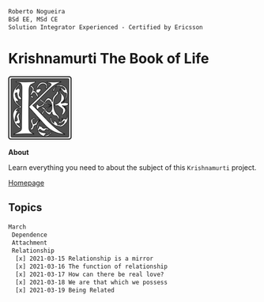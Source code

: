 ```
Roberto Nogueira  
BSd EE, MSd CE
Solution Integrator Experienced - Certified by Ericsson
```
# Krishnamurti The Book of Life

![coursera image](images/k.png)

**About**

Learn everything you need to about the subject of this `Krishnamurti` project.

[Homepage](https://jkrishnamurti.org)

## Topics
```
March
 Dependence
 Attachment
 Relationship
  [x] 2021-03-15 Relationship is a mirror
  [x] 2021-03-16 The function of relationship
  [x] 2021-03-17 How can there be real love?
  [x] 2021-03-18 We are that which we possess
  [x] 2021-03-19 Being Related 
  ```
